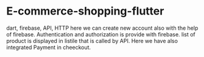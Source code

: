 # E-commerce-shopping-flutter
dart, firebase, API, HTTP
here we can create new account also with the help of firebase. 
Authentication and authorization is provide with firebase.
list of product is displayed in listile that is called by API.
Here we have also integrated Payment in cheeckout.
